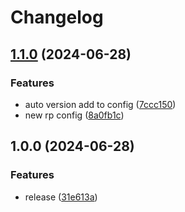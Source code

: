 # Changelog

## [1.1.0](https://github.com/LupuC/elixio_uninstaller/compare/v1.0.0...v1.1.0) (2024-06-28)


### Features

* auto version add to config ([7ccc150](https://github.com/LupuC/elixio_uninstaller/commit/7ccc150e958b27ec3a4b92cfff0b2194fd13b08d))
* new rp config ([8a0fb1c](https://github.com/LupuC/elixio_uninstaller/commit/8a0fb1c0f280b23cfc138052a169188fb6efbb77))

## 1.0.0 (2024-06-28)


### Features

* release ([31e613a](https://github.com/LupuC/elixio_uninstaller/commit/31e613a7249aed6281069facf760e0519b6a7082))
